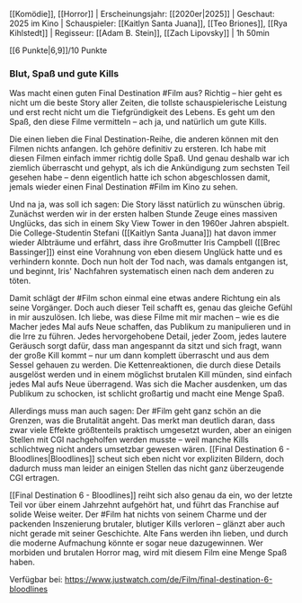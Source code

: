 
[[Komödie]], [[Horror]] | Erscheinungsjahr: [[2020er|2025]] | Geschaut: 2025 im Kino | Schauspieler: [[Kaitlyn Santa Juana]], [[Teo Briones]], [[Rya Kihlstedt]] | Regisseur: [[Adam B. Stein]], [[Zach Lipovsky]] | 1h 50min

[[6 Punkte|6,9]]/10 Punkte


### Blut, Spaß und gute Kills

Was macht einen guten Final Destination #Film aus? Richtig – hier geht es nicht um die beste Story aller Zeiten, die tollste schauspielerische Leistung und erst recht nicht um die Tiefgründigkeit des Lebens. Es geht um den Spaß, den diese Filme vermitteln – ach ja, und natürlich um gute Kills.

Die einen lieben die Final Destination-Reihe, die anderen können mit den Filmen nichts anfangen. Ich gehöre definitiv zu ersteren. Ich habe mit diesen Filmen einfach immer richtig dolle Spaß. Und genau deshalb war ich ziemlich überrascht und gehypt, als ich die Ankündigung zum sechsten Teil gesehen habe – denn eigentlich hatte ich schon abgeschlossen damit, jemals wieder einen Final Destination #Film im Kino zu sehen.

Und na ja, was soll ich sagen: Die Story lässt natürlich zu wünschen übrig. Zunächst werden wir in der ersten halben Stunde Zeuge eines massiven Unglücks, das sich in einem Sky View Tower in den 1960er Jahren abspielt. Die College-Studentin Stefani ([[Kaitlyn Santa Juana]]) hat davon immer wieder Albträume und erfährt, dass ihre Großmutter Iris Campbell ([[Brec Bassinger]]) einst eine Vorahnung von eben diesem Unglück hatte und es verhindern konnte. Doch nun holt der Tod nach, was damals entgangen ist, und beginnt, Iris' Nachfahren systematisch einen nach dem anderen zu töten.

Damit schlägt der #Film schon einmal eine etwas andere Richtung ein als seine Vorgänger. Doch auch dieser Teil schafft es, genau das gleiche Gefühl in mir auszulösen. Ich liebe, was diese Filme mit mir machen – wie es die Macher jedes Mal aufs Neue schaffen, das Publikum zu manipulieren und in die Irre zu führen. Jedes hervorgehobene Detail, jeder Zoom, jedes lautere Geräusch sorgt dafür, dass man angespannt da sitzt und sich fragt, wann der große Kill kommt – nur um dann komplett überrascht und aus dem Sessel gehauen zu werden. Die Kettenreaktionen, die durch diese Details ausgelöst werden und in einem möglichst brutalen Kill münden, sind einfach jedes Mal aufs Neue überragend. Was sich die Macher ausdenken, um das Publikum zu schocken, ist schlicht großartig und macht eine Menge Spaß.

Allerdings muss man auch sagen: Der #Film geht ganz schön an die Grenzen, was die Brutalität angeht. Das merkt man deutlich daran, dass zwar viele Effekte größtenteils praktisch umgesetzt wurden, aber an einigen Stellen mit CGI nachgeholfen werden musste – weil manche Kills schlichtweg nicht anders umsetzbar gewesen wären. [[Final Destination 6 - Bloodlines|Bloodlines]] scheut sich eben nicht vor expliziten Bildern, doch dadurch muss man leider an einigen Stellen das nicht ganz überzeugende CGI ertragen.

[[Final Destination 6 - Bloodlines]] reiht sich also genau da ein, wo der letzte Teil vor über einem Jahrzehnt aufgehört hat, und führt das Franchise auf solide Weise weiter. Der #Film hat nichts von seinem Charme und der packenden Inszenierung brutaler, blutiger Kills verloren – glänzt aber auch nicht gerade mit seiner Geschichte. Alte Fans werden ihn lieben, und durch die moderne Aufmachung könnte er sogar neue dazugewinnen. Wer morbiden und brutalen Horror mag, wird mit diesem Film eine Menge Spaß haben.

Verfügbar bei: https://www.justwatch.com/de/Film/final-destination-6-bloodlines